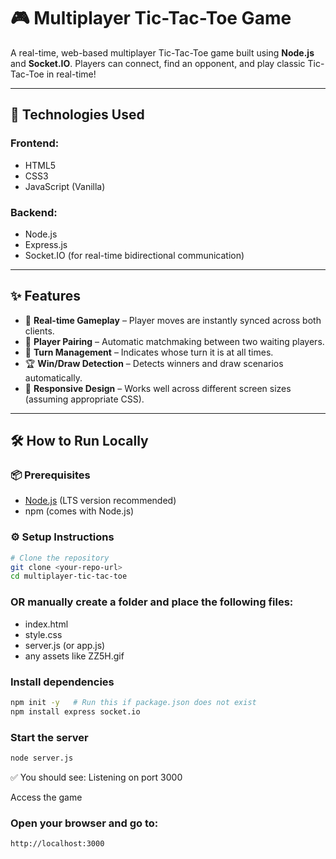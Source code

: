# 🎮 Multiplayer Tic-Tac-Toe Game

A real-time, web-based multiplayer Tic-Tac-Toe game built using **Node.js** and **Socket.IO**. Players can connect, find an opponent, and play classic Tic-Tac-Toe in real-time!

---

## 🚀 Technologies Used

### Frontend:
- HTML5
- CSS3
- JavaScript (Vanilla)

### Backend:
- Node.js
- Express.js
- Socket.IO (for real-time bidirectional communication)

---

## ✨ Features

- 🔁 **Real-time Gameplay** – Player moves are instantly synced across both clients.
- 🤝 **Player Pairing** – Automatic matchmaking between two waiting players.
- 🔄 **Turn Management** – Indicates whose turn it is at all times.
- 🏆 **Win/Draw Detection** – Detects winners and draw scenarios automatically.
- 📱 **Responsive Design** – Works well across different screen sizes (assuming appropriate CSS).

---

## 🛠️ How to Run Locally

### 📦 Prerequisites

- [Node.js](https://nodejs.org/) (LTS version recommended)
- npm (comes with Node.js)

### ⚙️ Setup Instructions

```bash
# Clone the repository
git clone <your-repo-url>
cd multiplayer-tic-tac-toe
```

### OR manually create a folder and place the following files:
 - index.html
 - style.css
 - server.js (or app.js)
 - any assets like ZZ5H.gif

### Install dependencies
```bash
npm init -y   # Run this if package.json does not exist
npm install express socket.io
```

### Start the server
```bash
node server.js
```
✅ You should see: Listening on port 3000

Access the game
### Open your browser and go to:
```bash
http://localhost:3000
```
